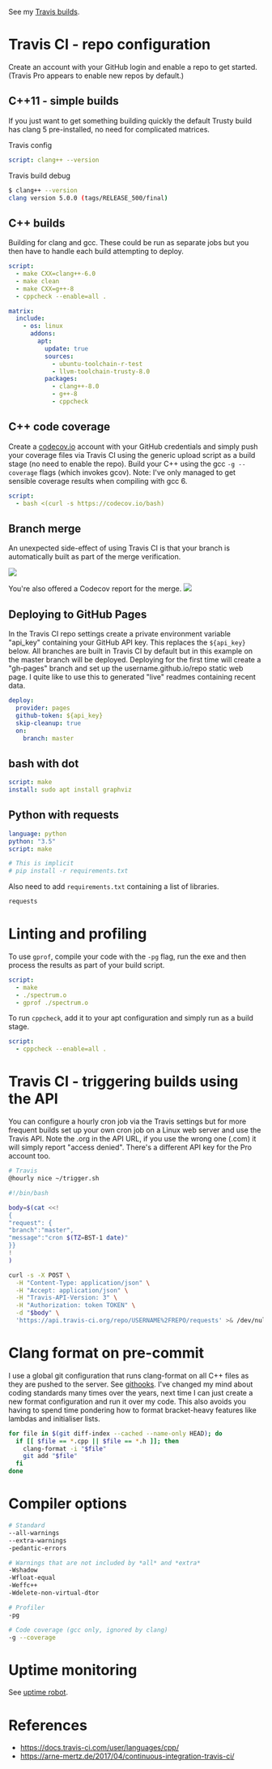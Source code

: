 See my [Travis builds](https://travis-ci.org/deanturpin).

# Travis CI - repo configuration
Create an account with your GitHub login and enable a repo to get started. (Travis Pro appears to enable new repos by default.)

## C++11 - simple builds
If you just want to get something building quickly the default Trusty build
has clang 5 pre-installed, no need for complicated matrices.

Travis config
```YAML
script: clang++ --version
```

Travis build debug
```bash
$ clang++ --version
clang version 5.0.0 (tags/RELEASE_500/final)
```

## C++ builds
Building for clang and gcc. These could be run as separate jobs but you
then have to handle each build attempting to deploy.
```yaml
script:
  - make CXX=clang++-6.0
  - make clean
  - make CXX=g++-8
  - cppcheck --enable=all .

matrix:
  include:
    - os: linux
      addons:
        apt:
          update: true
          sources:
            - ubuntu-toolchain-r-test
            - llvm-toolchain-trusty-8.0
          packages:
            - clang++-8.0
            - g++-8
            - cppcheck
```
## C++ code coverage
Create a [codecov.io](https://codecov.io/) account with your GitHub credentials and
simply push your coverage files via Travis CI using the generic upload script as
a build stage (no need to enable the repo). Build your C++ using the gcc ```-g --coverage``` flags (which invokes
gcov). Note: I've only managed to get sensible coverage results when compiling with gcc 6.

```yaml
script:
  - bash <(curl -s https://codecov.io/bash)
```

## Branch merge
An unexpected side-effect of using Travis CI is that your branch is automatically built as part of the merge verification.

![](branch_merge.png)

You're also offered a Codecov report for the merge.
![](code_coverage_merge_report.png)

## Deploying to GitHub Pages
In the Travis CI repo settings create a private environment variable "api_key"
containing your GitHub API key. This replaces the ```${api_key}``` below. All
branches are built in Travis CI by default but in this example on the master
branch will be deployed. Deploying for the first time will create a "gh-pages"
branch and set up the username.github.io/repo static web page. I quite like to
use this to generated "live" readmes containing recent data.

```yaml
deploy:
  provider: pages
  github-token: ${api_key}
  skip-cleanup: true
  on:
    branch: master
```

## bash with dot
```yaml
script: make
install: sudo apt install graphviz
```

## Python with requests
```yaml
language: python
python: "3.5"
script: make

# This is implicit
# pip install -r requirements.txt
```

Also need to add ```requirements.txt``` containing a list of libraries.
```bash
requests
```

# Linting and profiling
To use ```gprof```, compile your code with the ```-pg``` flag, run the exe and then process the results as part of your build script.
```yaml
script:
  - make
  - ./spectrum.o
  - gprof ./spectrum.o
```

To run ```cppcheck```, add it to your apt configuration and simply run as a build stage.
```yaml
script:
  - cppcheck --enable=all .
```

# Travis CI - triggering builds using the API
You can configure a hourly cron job via the Travis settings but for more
frequent builds set up your own cron job on a Linux web server and use the
Travis API. Note the .org in the API URL, if you use the wrong one (.com) it
will simply report "access denied". There's a different API key for the Pro
account too.

```bash
# Travis
@hourly nice ~/trigger.sh
```

```bash
#!/bin/bash

body=$(cat <<!
{
"request": {
"branch":"master",
"message":"cron $(TZ=BST-1 date)"
}}
!
)

curl -s -X POST \
  -H "Content-Type: application/json" \
  -H "Accept: application/json" \
  -H "Travis-API-Version: 3" \
  -H "Authorization: token TOKEN" \
  -d "$body" \
  'https://api.travis-ci.org/repo/USERNAME%2FREPO/requests' >& /dev/null
```

# Clang format on pre-commit
I use a global git configuration that runs clang-format on all C++ files as they are pushed to the server. See [githooks](https://github.com/deanturpin/githooks). I've changed my mind about coding standards many times over the years, next time I can just create a new format configuration and run it over my code. This also avoids you having to spend time pondering how to format bracket-heavy features like lambdas and initialiser lists.

```bash
for file in $(git diff-index --cached --name-only HEAD); do
  if [[ $file == *.cpp || $file == *.h ]]; then
    clang-format -i "$file"
    git add "$file"
  fi
done
```

# Compiler options
```bash
# Standard
--all-warnings
--extra-warnings
-pedantic-errors

# Warnings that are not included by *all* and *extra*
-Wshadow
-Wfloat-equal
-Weffc++
-Wdelete-non-virtual-dtor

# Profiler
-pg

# Code coverage (gcc only, ignored by clang)
-g --coverage
```

# Uptime monitoring
See [uptime robot](https://stats.uptimerobot.com/V7YEVs8gv).

# References
* https://docs.travis-ci.com/user/languages/cpp/
* https://arne-mertz.de/2017/04/continuous-integration-travis-ci/
